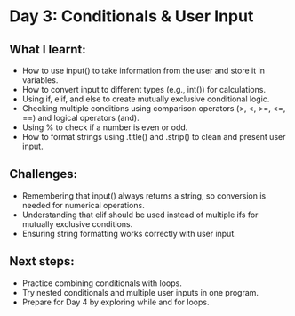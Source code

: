 # Day 3: Conditionals & User Input

## What I learnt:

- How to use input() to take information from the user and store it in variables.
- How to convert input to different types (e.g., int()) for calculations.
- Using if, elif, and else to create mutually exclusive conditional logic.
- Checking multiple conditions using comparison operators (>, <, >=, <=, ==) and logical operators (and).
- Using % to check if a number is even or odd.
- How to format strings using .title() and .strip() to clean and present user input.
  
## Challenges:

- Remembering that input() always returns a string, so conversion is needed for numerical operations.
- Understanding that elif should be used instead of multiple ifs for mutually exclusive conditions.
- Ensuring string formatting works correctly with user input.
  
## Next steps:

- Practice combining conditionals with loops.
- Try nested conditionals and multiple user inputs in one program.
- Prepare for Day 4 by exploring while and for loops.
